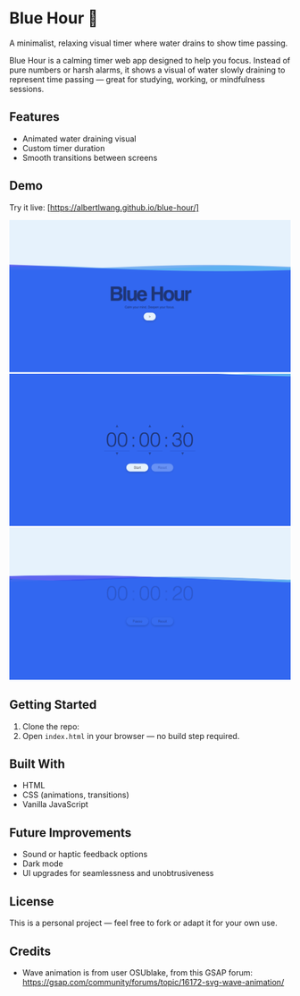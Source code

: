 # Blue Hour 🌊
A minimalist, relaxing visual timer where water drains to show time passing.

Blue Hour is a calming timer web app designed to help you focus. 
Instead of pure numbers or harsh alarms, it shows a visual of water slowly draining 
to represent time passing — great for studying, working, or mindfulness sessions.

## Features
- Animated water draining visual
- Custom timer duration
- Smooth transitions between screens

## Demo
Try it live: [https://albertlwang.github.io/blue-hour/]

![Screenshot](images/screenshot1.png)
![Screenshot](images/screenshot2.png)
![Screenshot](images/screenshot3.png)

## Getting Started
1. Clone the repo:
2. Open `index.html` in your browser — no build step required.

## Built With
- HTML
- CSS (animations, transitions)
- Vanilla JavaScript

## Future Improvements
- Sound or haptic feedback options
- Dark mode
- UI upgrades for seamlessness and unobtrusiveness

## License
This is a personal project — feel free to fork or adapt it for your own use.

## Credits
- Wave animation is from user OSUblake, from this GSAP forum: https://gsap.com/community/forums/topic/16172-svg-wave-animation/

